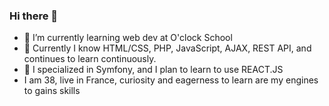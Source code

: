 ### Hi there 👋

- :school_satchel: I’m currently learning web dev at O'clock School 
- 🔭 Currently I know HTML/CSS, PHP, JavaScript, AJAX, REST API, and continues to learn continuously.
- :elephant: I specialized in Symfony, and I plan to learn to use REACT.JS
- I am 38, live in France, curiosity and eagerness to learn are my engines to gains skills
